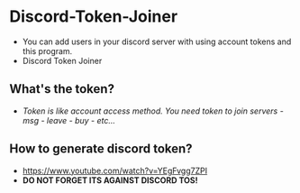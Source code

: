 # Discord-Token-Joiner
- You can add users in your discord server with using account tokens and this program. 
- Discord Token Joiner

## What's the token?
- *Token is like account access method. You need token to join servers - msg - leave - buy - etc...*

## How to generate discord token?
- https://www.youtube.com/watch?v=YEgFvgg7ZPI
- **DO NOT FORGET ITS AGAINST DISCORD TOS!**
